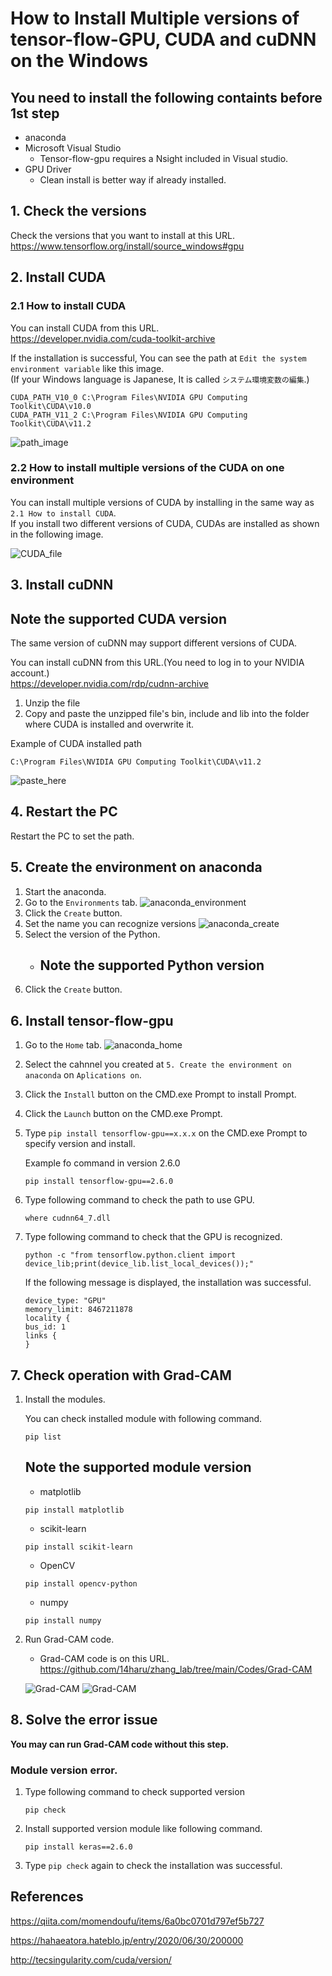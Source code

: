 # How to Install Multiple versions of tensor-flow-GPU, CUDA and cuDNN on the Windows

## You need to install the following containts before 1st step
- anaconda
- Microsoft Visual Studio
    - Tensor-flow-gpu requires a Nsight included in Visual studio.
- GPU Driver
    - Clean install is better way if already installed.

## 1. Check the versions
Check the versions that you want to install at this URL.\
https://www.tensorflow.org/install/source_windows#gpu


## 2. Install CUDA
### 2.1 How to install CUDA
You can install CUDA from this URL.\
https://developer.nvidia.com/cuda-toolkit-archive

If the installation is successful, You can see the path at `Edit the system environment variable` like this image.\
(If your Windows language is Japanese, It is called `システム環境変数の編集`.)

```
CUDA_PATH_V10_0 C:\Program Files\NVIDIA GPU Computing Toolkit\CUDA\v10.0
CUDA_PATH_V11_2 C:\Program Files\NVIDIA GPU Computing Toolkit\CUDA\v11.2
```

![path_image](./images/system_environment_variable.PNG)

### 2.2 How to install multiple versions of the CUDA on one environment
You can install multiple versions of CUDA by installing in the same way as `2.1 How to install CUDA`.\
If you install two different versions of CUDA, CUDAs are installed as shown in the following image.

![CUDA_file](./images/CUDA_file.PNG)

## 3. Install cuDNN
## **Note the supported CUDA version**
The same version of cuDNN may support different versions of CUDA.

You can install cuDNN from this URL.(You need to log in to your NVIDIA account.)\
https://developer.nvidia.com/rdp/cudnn-archive

1. Unzip the file
2. Copy and paste the unzipped file's bin, include and lib into the folder where CUDA is installed and overwrite it.

Example of CUDA installed path
```
C:\Program Files\NVIDIA GPU Computing Toolkit\CUDA\v11.2
```
![paste_here](./images/paste_here.PNG)

## 4. Restart the PC
Restart the PC to set the path.

## 5. Create the environment on anaconda
1. Start the anaconda.
2. Go to the `Environments` tab.
![anaconda_environment](./images/anaconda_navigator_environment.PNG)
3. Click the `Create` button.
4. Set the name you can recognize versions
![anaconda_create](./images/anaconda_create.PNG)
5. Select the version of the Python.
    - ## **Note the supported Python version**
6. Click the `Create` button.



## 6. Install tensor-flow-gpu
1. Go to the `Home` tab.
![anaconda_home](./images/anaconda_navigator_home.PNG)
2. Select the cahnnel you created at `5. Create the environment on anaconda` on `Aplications on`.
3. Click the `Install` button on the CMD.exe Prompt to install Prompt.
4. Click the `Launch` button on the CMD.exe Prompt.
5. Type `pip install tensorflow-gpu==x.x.x` on the CMD.exe Prompt to specify version and install.

    Example fo command in version 2.6.0
    ```
    pip install tensorflow-gpu==2.6.0
    ```
6. Type following command to check the path to use GPU.
    ```
    where cudnn64_7.dll
    ```
7. Type following command to check that the GPU is recognized.
    ```
    python -c "from tensorflow.python.client import device_lib;print(device_lib.list_local_devices());"
    ```
    If the following message is displayed, the installation was successful.
    ```
    device_type: "GPU"
    memory_limit: 8467211878
    locality {
    bus_id: 1
    links {
    }
    ```


## 7. Check operation with Grad-CAM
1. Install the modules.

    You can check installed module with following command.
    ```
    pip list
    ```
    ## **Note the supported module version**

    - matplotlib
    ```
    pip install matplotlib
    ```
    - scikit-learn
    ```
    pip install scikit-learn
    ```
    - OpenCV
    ```
    pip install opencv-python
    ```
    - numpy
    ```
    pip install numpy
    ```

2. Run Grad-CAM code.
    - Grad-CAM code is on this URL.\
    https://github.com/14haru/zhang_lab/tree/main/Codes/Grad-CAM

    ![Grad-CAM](../Codes/Grad-CAM/images/cat_dog.png)
    ![Grad-CAM](../Codes/Grad-CAM/images/gradcam.png)


## 8. Solve the error issue

**You may can run Grad-CAM code without this step.**
### Module version error.
1. Type following command to check supported version
    ```
    pip check
    ```
2. Install supported version module like following command.
    ```
    pip install keras==2.6.0
    ```
3. Type `pip check` again to check the installation was successful.



## References
https://qiita.com/momendoufu/items/6a0bc0701d797ef5b727

https://hahaeatora.hateblo.jp/entry/2020/06/30/200000

http://tecsingularity.com/cuda/version/

